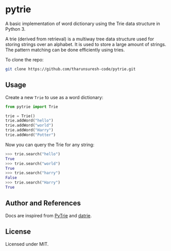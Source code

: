 # pytrie
A basic implementation of word dictionary using the Trie data structure in Python 3.

A trie (derived from retrieval) is a multiway tree data structure 
used for storing strings over an alphabet. It is used to store a large amount 
of strings. The pattern matching can be done efficiently using tries.

To clone the repo:
```bash
git clone https://github.com/tharunsuresh-code/pytrie.git
```

## Usage
Create a new ``Trie`` to use as a word dictionary:
```python
from pytrie import Trie

trie = Trie()
trie.addWord("hello")
trie.addWord("world")
trie.addWord("Harry")
trie.addWord("Potter")
```

Now you can query the Trie for any string:
```python
>>> trie.search("hello")
True
>>> trie.search("world")
True
>>> trie.search("harry")
False
>>> trie.search("Harry")
True
```

## Author and References
Docs are inspired from [PyTrie](https://github.com/gsakkis/pytrie) and [datrie](https://github.com/pytries/datrie).

## License
Licensed under MIT.
